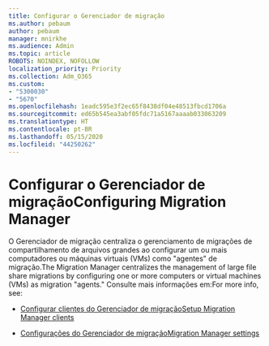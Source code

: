 ```yaml
---
title: Configurar o Gerenciador de migração
ms.author: pebaum
author: pebaum
manager: mnirkhe
ms.audience: Admin
ms.topic: article
ROBOTS: NOINDEX, NOFOLLOW
localization_priority: Priority
ms.collection: Adm_O365
ms.custom:
- "5300030"
- "5670"
ms.openlocfilehash: 1eadc595e3f2ec65f8438df04e48513fbcd1706a
ms.sourcegitcommit: ed65b545ea3abf05fdc71a5167aaaab033063209
ms.translationtype: HT
ms.contentlocale: pt-BR
ms.lasthandoff: 05/15/2020
ms.locfileid: "44250262"
---
```

# <a name="configuring-migration-manager"></a><span data-ttu-id="66a61-102">Configurar o Gerenciador de migração</span><span class="sxs-lookup"><span data-stu-id="66a61-102">Configuring Migration Manager</span></span>

<span data-ttu-id="66a61-103">O Gerenciador de migração centraliza o gerenciamento de migrações de compartilhamento de arquivos grandes ao configurar um ou mais computadores ou máquinas virtuais (VMs) como "agentes" de migração.</span><span class="sxs-lookup"><span data-stu-id="66a61-103">The Migration Manager centralizes the management of large file share migrations by configuring one or more computers or virtual machines (VMs) as migration "agents."</span></span> <span data-ttu-id="66a61-104">Consulte mais informações em:</span><span class="sxs-lookup"><span data-stu-id="66a61-104">For more info, see:</span></span>

- [<span data-ttu-id="66a61-105">Configurar clientes do Gerenciador de migração</span><span class="sxs-lookup"><span data-stu-id="66a61-105">Setup Migration Manager clients</span></span>](https://docs.microsoft.com/sharepointmigration/mm-setup-clients)

- [<span data-ttu-id="66a61-106">Configurações do Gerenciador de migração</span><span class="sxs-lookup"><span data-stu-id="66a61-106">Migration Manager settings</span></span>](https://docs.microsoft.com/sharepointmigration/mm-settings)

